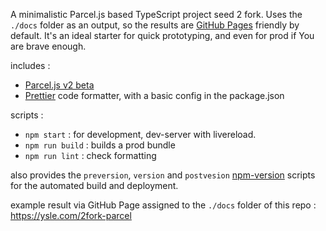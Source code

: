 A minimalistic Parcel.js based TypeScript project seed 2 fork.
Uses the `./docs` folder as an output, so the results are [GitHub Pages](https://pages.github.com) friendly by default.
It's an ideal starter for quick prototyping, and even for prod if You are brave enough.

includes :

-   [Parcel.js v2 beta](https://v2.parceljs.org/)
-   [Prettier](https://prettier.io/) code formatter, with a basic config in the package.json

scripts :

-   `npm start` : for development, dev-server with livereload.
-   `npm run build` : builds a prod bundle
-   `npm run lint` : check formatting

also provides the `preversion`, `version` and `postvesion` [npm-version](https://docs.npmjs.com/cli/v6/commands/npm-version) scripts for the automated build and deployment.

example result via GitHub Page assigned to the `./docs` folder of this repo : https://ysle.com/2fork-parcel
